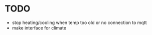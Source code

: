 # TODO
- stop heating/cooling when temp too old or no connection to mqtt
- make interface for climate
